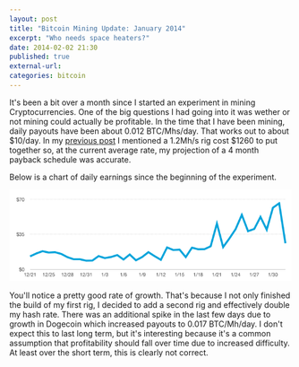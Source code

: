 ```yaml
---
layout: post
title: "Bitcoin Mining Update: January 2014"
excerpt: "Who needs space heaters?"
date: 2014-02-02 21:30
published: true
external-url:
categories: bitcoin
---
```

It's been a bit over a month since I started an experiment in mining Cryptocurrencies. One of the big questions I had going into it was wether or not mining could actually be profitable. In the time that I have been mining, daily payouts have been about 0.012 BTC/Mhs/day. That works out to about $10/day. In my [previous post](/2014/01/02/a-small-mining-adventure-the-beginning) I mentioned a 1.2Mh/s rig cost $1260 to put together so, at the current average rate, my projection of a 4 month payback schedule was accurate.

Below is a chart of daily earnings since the beginning of the experiment.

![January Mining Chart](/images/january-update.png)

You'll notice a pretty good rate of growth. That's because I not only finished the build of my first rig, I decided to add a second rig and effectively double my hash rate. There was an additional spike in the last few days due to growth in Dogecoin which increased payouts to 0.017 BTC/Mh/day. I don't expect this to last long term, but it's interesting because it's a common assumption that profitability should fall over time due to increased difficulty. At least over the short term, this is clearly not correct.
